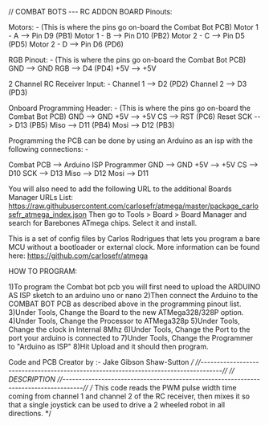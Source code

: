 // COMBAT BOTS --- RC ADDON BOARD
  Pinouts:

  Motors: - (This is where the pins go on-board the Combat Bot PCB)
  Motor 1 - A --> Pin D9  (PB1)
  Motor 1 - B --> Pin D10 (PB2)
  Motor 2 - C --> Pin D5  (PD5)
  Motor 2 - D --> Pin D6  (PD6)

  RGB Pinout: - (This is where the pins go on-board the Combat Bot PCB)
  GND --> GND
  RGB --> D4 (PD4)
  +5V --> +5V

  2 Channel RC Receiver Input: -
  Channel 1 --> D2 (PD2)
  Channel 2 --> D3 (PD3)

  Onboard Programming Header: - (This is where the pins go on-board the Combat Bot PCB)
  GND  --> GND
  +5V  --> +5V
  CS   --> RST (PC6) Reset
  SCK  --> D13 (PB5)
  Miso --> D11 (PB4)
  Mosi --> D12 (PB3)

  Programming the PCB can be done by using an Arduino as an isp with the following connections: -

  Combat PCB    -->   Arduino ISP Programmer
         GND  --> GND
         +5V  --> +5V
         CS   --> D10
         SCK  --> D13
         Miso --> D12
         Mosi --> D11

  You will also need to add the following URL to the additional Boards Manager URLs List:
  https://raw.githubusercontent.com/carlosefr/atmega/master/package_carlosefr_atmega_index.json
  Then go to Tools > Board > Board Manager and search for Barebones ATmega chips. Select it and install.
  
  This is a set of config files by Carlos Rodrigues that lets you program a bare MCU without a bootloader or external clock.
  More information can be found here: https://github.com/carlosefr/atmega
  
  HOW TO PROGRAM:
  
  1)To program the Combat bot pcb you will first need to upload the ARDUINO AS ISP sketch to an arduino uno or nano
  2)Then connect the Arduino to the COMBAT BOT PCB as described above in the programming pinout list.
  3)Under Tools, Change the Board to the new ATMega328/328P option.
  4)Under Tools, Change the Processor to ATMega328p
  5)Under Tools, Change the clock in Internal 8Mhz
  6)Under Tools, Change the Port to the port your arduino is connected to
  7)Under Tools, Change the Programmer to "Arduino as ISP"
  8)Hit Upload and it should then program.

 Code and PCB Creator
 by :- Jake Gibson Shaw-Sutton
*/
  //------------------------------------------------------------------------------------//
 //                                   DESCRIPTION
//------------------------------------------------------------------------------------//
/*
  This code reads the PWM pulse width time coming from channel 1 and channel 2 of the RC receiver,
  then mixes it so that a single joystick can be used to drive a 2 wheeled robot in all directions.
 */
